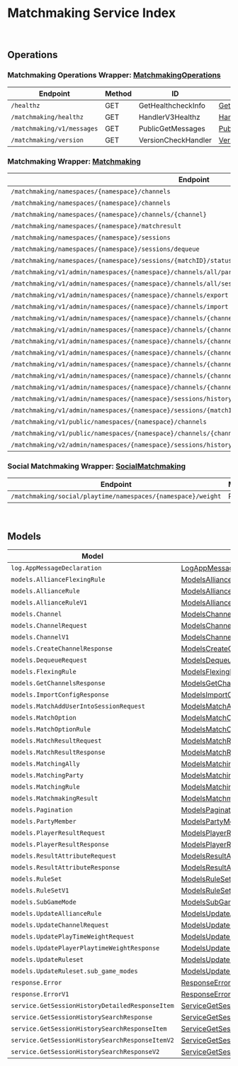 # Matchmaking Service Index

&nbsp;  

## Operations

### Matchmaking Operations Wrapper:  [MatchmakingOperations](../src/main/java/net/accelbyte/sdk/api/matchmaking/wrappers/MatchmakingOperations.java)
| Endpoint | Method | ID | Class | Example |
|---|---|---|---|---|
| `/healthz` | GET | GetHealthcheckInfo | [GetHealthcheckInfo](../src/main/java/net/accelbyte/sdk/api/matchmaking/operations/matchmaking_operations/GetHealthcheckInfo.java) | [GetHealthcheckInfo](../samples/cli/src/main/java/net/accelbyte/sdk/cli/api/matchmaking/matchmaking_operations/GetHealthcheckInfo.java) |
| `/matchmaking/healthz` | GET | HandlerV3Healthz | [HandlerV3Healthz](../src/main/java/net/accelbyte/sdk/api/matchmaking/operations/matchmaking_operations/HandlerV3Healthz.java) | [HandlerV3Healthz](../samples/cli/src/main/java/net/accelbyte/sdk/cli/api/matchmaking/matchmaking_operations/HandlerV3Healthz.java) |
| `/matchmaking/v1/messages` | GET | PublicGetMessages | [PublicGetMessages](../src/main/java/net/accelbyte/sdk/api/matchmaking/operations/matchmaking_operations/PublicGetMessages.java) | [PublicGetMessages](../samples/cli/src/main/java/net/accelbyte/sdk/cli/api/matchmaking/matchmaking_operations/PublicGetMessages.java) |
| `/matchmaking/version` | GET | VersionCheckHandler | [VersionCheckHandler](../src/main/java/net/accelbyte/sdk/api/matchmaking/operations/matchmaking_operations/VersionCheckHandler.java) | [VersionCheckHandler](../samples/cli/src/main/java/net/accelbyte/sdk/cli/api/matchmaking/matchmaking_operations/VersionCheckHandler.java) |

### Matchmaking Wrapper:  [Matchmaking](../src/main/java/net/accelbyte/sdk/api/matchmaking/wrappers/Matchmaking.java)
| Endpoint | Method | ID | Class | Example |
|---|---|---|---|---|
| `/matchmaking/namespaces/{namespace}/channels` | GET | GetAllChannelsHandler | [GetAllChannelsHandler](../src/main/java/net/accelbyte/sdk/api/matchmaking/operations/matchmaking/GetAllChannelsHandler.java) | [GetAllChannelsHandler](../samples/cli/src/main/java/net/accelbyte/sdk/cli/api/matchmaking/matchmaking/GetAllChannelsHandler.java) |
| `/matchmaking/namespaces/{namespace}/channels` | POST | CreateChannelHandler | [CreateChannelHandler](../src/main/java/net/accelbyte/sdk/api/matchmaking/operations/matchmaking/CreateChannelHandler.java) | [CreateChannelHandler](../samples/cli/src/main/java/net/accelbyte/sdk/cli/api/matchmaking/matchmaking/CreateChannelHandler.java) |
| `/matchmaking/namespaces/{namespace}/channels/{channel}` | DELETE | DeleteChannelHandler | [DeleteChannelHandler](../src/main/java/net/accelbyte/sdk/api/matchmaking/operations/matchmaking/DeleteChannelHandler.java) | [DeleteChannelHandler](../samples/cli/src/main/java/net/accelbyte/sdk/cli/api/matchmaking/matchmaking/DeleteChannelHandler.java) |
| `/matchmaking/namespaces/{namespace}/matchresult` | POST | StoreMatchResults | [StoreMatchResults](../src/main/java/net/accelbyte/sdk/api/matchmaking/operations/matchmaking/StoreMatchResults.java) | [StoreMatchResults](../samples/cli/src/main/java/net/accelbyte/sdk/cli/api/matchmaking/matchmaking/StoreMatchResults.java) |
| `/matchmaking/namespaces/{namespace}/sessions` | POST | QueueSessionHandler | [QueueSessionHandler](../src/main/java/net/accelbyte/sdk/api/matchmaking/operations/matchmaking/QueueSessionHandler.java) | [QueueSessionHandler](../samples/cli/src/main/java/net/accelbyte/sdk/cli/api/matchmaking/matchmaking/QueueSessionHandler.java) |
| `/matchmaking/namespaces/{namespace}/sessions/dequeue` | POST | DequeueSessionHandler | [DequeueSessionHandler](../src/main/java/net/accelbyte/sdk/api/matchmaking/operations/matchmaking/DequeueSessionHandler.java) | [DequeueSessionHandler](../samples/cli/src/main/java/net/accelbyte/sdk/cli/api/matchmaking/matchmaking/DequeueSessionHandler.java) |
| `/matchmaking/namespaces/{namespace}/sessions/{matchID}/status` | GET | QuerySessionHandler | [QuerySessionHandler](../src/main/java/net/accelbyte/sdk/api/matchmaking/operations/matchmaking/QuerySessionHandler.java) | [QuerySessionHandler](../samples/cli/src/main/java/net/accelbyte/sdk/cli/api/matchmaking/matchmaking/QuerySessionHandler.java) |
| `/matchmaking/v1/admin/namespaces/{namespace}/channels/all/parties` | GET | GetAllPartyInAllChannel | [GetAllPartyInAllChannel](../src/main/java/net/accelbyte/sdk/api/matchmaking/operations/matchmaking/GetAllPartyInAllChannel.java) | [GetAllPartyInAllChannel](../samples/cli/src/main/java/net/accelbyte/sdk/cli/api/matchmaking/matchmaking/GetAllPartyInAllChannel.java) |
| `/matchmaking/v1/admin/namespaces/{namespace}/channels/all/sessions/bulk` | GET | BulkGetSessions | [BulkGetSessions](../src/main/java/net/accelbyte/sdk/api/matchmaking/operations/matchmaking/BulkGetSessions.java) | [BulkGetSessions](../samples/cli/src/main/java/net/accelbyte/sdk/cli/api/matchmaking/matchmaking/BulkGetSessions.java) |
| `/matchmaking/v1/admin/namespaces/{namespace}/channels/export` | GET | ExportChannels | [ExportChannels](../src/main/java/net/accelbyte/sdk/api/matchmaking/operations/matchmaking/ExportChannels.java) | [ExportChannels](../samples/cli/src/main/java/net/accelbyte/sdk/cli/api/matchmaking/matchmaking/ExportChannels.java) |
| `/matchmaking/v1/admin/namespaces/{namespace}/channels/import` | POST | ImportChannels | [ImportChannels](../src/main/java/net/accelbyte/sdk/api/matchmaking/operations/matchmaking/ImportChannels.java) | [ImportChannels](../samples/cli/src/main/java/net/accelbyte/sdk/cli/api/matchmaking/matchmaking/ImportChannels.java) |
| `/matchmaking/v1/admin/namespaces/{namespace}/channels/{channelName}` | GET | GetSingleMatchmakingChannel | [GetSingleMatchmakingChannel](../src/main/java/net/accelbyte/sdk/api/matchmaking/operations/matchmaking/GetSingleMatchmakingChannel.java) | [GetSingleMatchmakingChannel](../samples/cli/src/main/java/net/accelbyte/sdk/cli/api/matchmaking/matchmaking/GetSingleMatchmakingChannel.java) |
| `/matchmaking/v1/admin/namespaces/{namespace}/channels/{channelName}` | PATCH | UpdateMatchmakingChannel | [UpdateMatchmakingChannel](../src/main/java/net/accelbyte/sdk/api/matchmaking/operations/matchmaking/UpdateMatchmakingChannel.java) | [UpdateMatchmakingChannel](../samples/cli/src/main/java/net/accelbyte/sdk/cli/api/matchmaking/matchmaking/UpdateMatchmakingChannel.java) |
| `/matchmaking/v1/admin/namespaces/{namespace}/channels/{channelName}/parties` | GET | GetAllPartyInChannel | [GetAllPartyInChannel](../src/main/java/net/accelbyte/sdk/api/matchmaking/operations/matchmaking/GetAllPartyInChannel.java) | [GetAllPartyInChannel](../samples/cli/src/main/java/net/accelbyte/sdk/cli/api/matchmaking/matchmaking/GetAllPartyInChannel.java) |
| `/matchmaking/v1/admin/namespaces/{namespace}/channels/{channelName}/sessions` | GET | GetAllSessionsInChannel | [GetAllSessionsInChannel](../src/main/java/net/accelbyte/sdk/api/matchmaking/operations/matchmaking/GetAllSessionsInChannel.java) | [GetAllSessionsInChannel](../samples/cli/src/main/java/net/accelbyte/sdk/cli/api/matchmaking/matchmaking/GetAllSessionsInChannel.java) |
| `/matchmaking/v1/admin/namespaces/{namespace}/channels/{channelName}/sessions/{matchID}` | POST | AddUserIntoSessionInChannel | [AddUserIntoSessionInChannel](../src/main/java/net/accelbyte/sdk/api/matchmaking/operations/matchmaking/AddUserIntoSessionInChannel.java) | [AddUserIntoSessionInChannel](../samples/cli/src/main/java/net/accelbyte/sdk/cli/api/matchmaking/matchmaking/AddUserIntoSessionInChannel.java) |
| `/matchmaking/v1/admin/namespaces/{namespace}/channels/{channelName}/sessions/{matchID}` | DELETE | DeleteSessionInChannel | [DeleteSessionInChannel](../src/main/java/net/accelbyte/sdk/api/matchmaking/operations/matchmaking/DeleteSessionInChannel.java) | [DeleteSessionInChannel](../samples/cli/src/main/java/net/accelbyte/sdk/cli/api/matchmaking/matchmaking/DeleteSessionInChannel.java) |
| `/matchmaking/v1/admin/namespaces/{namespace}/channels/{channelName}/sessions/{matchID}/users/{userID}` | DELETE | DeleteUserFromSessionInChannel | [DeleteUserFromSessionInChannel](../src/main/java/net/accelbyte/sdk/api/matchmaking/operations/matchmaking/DeleteUserFromSessionInChannel.java) | [DeleteUserFromSessionInChannel](../samples/cli/src/main/java/net/accelbyte/sdk/cli/api/matchmaking/matchmaking/DeleteUserFromSessionInChannel.java) |
| `/matchmaking/v1/admin/namespaces/{namespace}/sessions/history/search` | GET | SearchSessions | [SearchSessions](../src/main/java/net/accelbyte/sdk/api/matchmaking/operations/matchmaking/SearchSessions.java) | [SearchSessions](../samples/cli/src/main/java/net/accelbyte/sdk/cli/api/matchmaking/matchmaking/SearchSessions.java) |
| `/matchmaking/v1/admin/namespaces/{namespace}/sessions/{matchID}/history/detailed` | GET | GetSessionHistoryDetailed | [GetSessionHistoryDetailed](../src/main/java/net/accelbyte/sdk/api/matchmaking/operations/matchmaking/GetSessionHistoryDetailed.java) | [GetSessionHistoryDetailed](../samples/cli/src/main/java/net/accelbyte/sdk/cli/api/matchmaking/matchmaking/GetSessionHistoryDetailed.java) |
| `/matchmaking/v1/public/namespaces/{namespace}/channels` | GET | PublicGetAllMatchmakingChannel | [PublicGetAllMatchmakingChannel](../src/main/java/net/accelbyte/sdk/api/matchmaking/operations/matchmaking/PublicGetAllMatchmakingChannel.java) | [PublicGetAllMatchmakingChannel](../samples/cli/src/main/java/net/accelbyte/sdk/cli/api/matchmaking/matchmaking/PublicGetAllMatchmakingChannel.java) |
| `/matchmaking/v1/public/namespaces/{namespace}/channels/{channelName}` | GET | PublicGetSingleMatchmakingChannel | [PublicGetSingleMatchmakingChannel](../src/main/java/net/accelbyte/sdk/api/matchmaking/operations/matchmaking/PublicGetSingleMatchmakingChannel.java) | [PublicGetSingleMatchmakingChannel](../samples/cli/src/main/java/net/accelbyte/sdk/cli/api/matchmaking/matchmaking/PublicGetSingleMatchmakingChannel.java) |
| `/matchmaking/v2/admin/namespaces/{namespace}/sessions/history/search` | GET | SearchSessionsV2 | [SearchSessionsV2](../src/main/java/net/accelbyte/sdk/api/matchmaking/operations/matchmaking/SearchSessionsV2.java) | [SearchSessionsV2](../samples/cli/src/main/java/net/accelbyte/sdk/cli/api/matchmaking/matchmaking/SearchSessionsV2.java) |

### Social Matchmaking Wrapper:  [SocialMatchmaking](../src/main/java/net/accelbyte/sdk/api/matchmaking/wrappers/SocialMatchmaking.java)
| Endpoint | Method | ID | Class | Example |
|---|---|---|---|---|
| `/matchmaking/social/playtime/namespaces/{namespace}/weight` | PATCH | UpdatePlayTimeWeight | [UpdatePlayTimeWeight](../src/main/java/net/accelbyte/sdk/api/matchmaking/operations/social_matchmaking/UpdatePlayTimeWeight.java) | [UpdatePlayTimeWeight](../samples/cli/src/main/java/net/accelbyte/sdk/cli/api/matchmaking/social_matchmaking/UpdatePlayTimeWeight.java) |


&nbsp;  

## Models

| Model | Class |
|---|---|
| `log.AppMessageDeclaration` | [LogAppMessageDeclaration](../src/main/java/net/accelbyte/sdk/api/matchmaking/models/LogAppMessageDeclaration.java) |
| `models.AllianceFlexingRule` | [ModelsAllianceFlexingRule](../src/main/java/net/accelbyte/sdk/api/matchmaking/models/ModelsAllianceFlexingRule.java) |
| `models.AllianceRule` | [ModelsAllianceRule](../src/main/java/net/accelbyte/sdk/api/matchmaking/models/ModelsAllianceRule.java) |
| `models.AllianceRuleV1` | [ModelsAllianceRuleV1](../src/main/java/net/accelbyte/sdk/api/matchmaking/models/ModelsAllianceRuleV1.java) |
| `models.Channel` | [ModelsChannel](../src/main/java/net/accelbyte/sdk/api/matchmaking/models/ModelsChannel.java) |
| `models.ChannelRequest` | [ModelsChannelRequest](../src/main/java/net/accelbyte/sdk/api/matchmaking/models/ModelsChannelRequest.java) |
| `models.ChannelV1` | [ModelsChannelV1](../src/main/java/net/accelbyte/sdk/api/matchmaking/models/ModelsChannelV1.java) |
| `models.CreateChannelResponse` | [ModelsCreateChannelResponse](../src/main/java/net/accelbyte/sdk/api/matchmaking/models/ModelsCreateChannelResponse.java) |
| `models.DequeueRequest` | [ModelsDequeueRequest](../src/main/java/net/accelbyte/sdk/api/matchmaking/models/ModelsDequeueRequest.java) |
| `models.FlexingRule` | [ModelsFlexingRule](../src/main/java/net/accelbyte/sdk/api/matchmaking/models/ModelsFlexingRule.java) |
| `models.GetChannelsResponse` | [ModelsGetChannelsResponse](../src/main/java/net/accelbyte/sdk/api/matchmaking/models/ModelsGetChannelsResponse.java) |
| `models.ImportConfigResponse` | [ModelsImportConfigResponse](../src/main/java/net/accelbyte/sdk/api/matchmaking/models/ModelsImportConfigResponse.java) |
| `models.MatchAddUserIntoSessionRequest` | [ModelsMatchAddUserIntoSessionRequest](../src/main/java/net/accelbyte/sdk/api/matchmaking/models/ModelsMatchAddUserIntoSessionRequest.java) |
| `models.MatchOption` | [ModelsMatchOption](../src/main/java/net/accelbyte/sdk/api/matchmaking/models/ModelsMatchOption.java) |
| `models.MatchOptionRule` | [ModelsMatchOptionRule](../src/main/java/net/accelbyte/sdk/api/matchmaking/models/ModelsMatchOptionRule.java) |
| `models.MatchResultRequest` | [ModelsMatchResultRequest](../src/main/java/net/accelbyte/sdk/api/matchmaking/models/ModelsMatchResultRequest.java) |
| `models.MatchResultResponse` | [ModelsMatchResultResponse](../src/main/java/net/accelbyte/sdk/api/matchmaking/models/ModelsMatchResultResponse.java) |
| `models.MatchingAlly` | [ModelsMatchingAlly](../src/main/java/net/accelbyte/sdk/api/matchmaking/models/ModelsMatchingAlly.java) |
| `models.MatchingParty` | [ModelsMatchingParty](../src/main/java/net/accelbyte/sdk/api/matchmaking/models/ModelsMatchingParty.java) |
| `models.MatchingRule` | [ModelsMatchingRule](../src/main/java/net/accelbyte/sdk/api/matchmaking/models/ModelsMatchingRule.java) |
| `models.MatchmakingResult` | [ModelsMatchmakingResult](../src/main/java/net/accelbyte/sdk/api/matchmaking/models/ModelsMatchmakingResult.java) |
| `models.Pagination` | [ModelsPagination](../src/main/java/net/accelbyte/sdk/api/matchmaking/models/ModelsPagination.java) |
| `models.PartyMember` | [ModelsPartyMember](../src/main/java/net/accelbyte/sdk/api/matchmaking/models/ModelsPartyMember.java) |
| `models.PlayerResultRequest` | [ModelsPlayerResultRequest](../src/main/java/net/accelbyte/sdk/api/matchmaking/models/ModelsPlayerResultRequest.java) |
| `models.PlayerResultResponse` | [ModelsPlayerResultResponse](../src/main/java/net/accelbyte/sdk/api/matchmaking/models/ModelsPlayerResultResponse.java) |
| `models.ResultAttributeRequest` | [ModelsResultAttributeRequest](../src/main/java/net/accelbyte/sdk/api/matchmaking/models/ModelsResultAttributeRequest.java) |
| `models.ResultAttributeResponse` | [ModelsResultAttributeResponse](../src/main/java/net/accelbyte/sdk/api/matchmaking/models/ModelsResultAttributeResponse.java) |
| `models.RuleSet` | [ModelsRuleSet](../src/main/java/net/accelbyte/sdk/api/matchmaking/models/ModelsRuleSet.java) |
| `models.RuleSetV1` | [ModelsRuleSetV1](../src/main/java/net/accelbyte/sdk/api/matchmaking/models/ModelsRuleSetV1.java) |
| `models.SubGameMode` | [ModelsSubGameMode](../src/main/java/net/accelbyte/sdk/api/matchmaking/models/ModelsSubGameMode.java) |
| `models.UpdateAllianceRule` | [ModelsUpdateAllianceRule](../src/main/java/net/accelbyte/sdk/api/matchmaking/models/ModelsUpdateAllianceRule.java) |
| `models.UpdateChannelRequest` | [ModelsUpdateChannelRequest](../src/main/java/net/accelbyte/sdk/api/matchmaking/models/ModelsUpdateChannelRequest.java) |
| `models.UpdatePlayTimeWeightRequest` | [ModelsUpdatePlayTimeWeightRequest](../src/main/java/net/accelbyte/sdk/api/matchmaking/models/ModelsUpdatePlayTimeWeightRequest.java) |
| `models.UpdatePlayerPlaytimeWeightResponse` | [ModelsUpdatePlayerPlaytimeWeightResponse](../src/main/java/net/accelbyte/sdk/api/matchmaking/models/ModelsUpdatePlayerPlaytimeWeightResponse.java) |
| `models.UpdateRuleset` | [ModelsUpdateRuleset](../src/main/java/net/accelbyte/sdk/api/matchmaking/models/ModelsUpdateRuleset.java) |
| `models.UpdateRuleset.sub_game_modes` | [ModelsUpdateRulesetSubGameModes](../src/main/java/net/accelbyte/sdk/api/matchmaking/models/ModelsUpdateRulesetSubGameModes.java) |
| `response.Error` | [ResponseError](../src/main/java/net/accelbyte/sdk/api/matchmaking/models/ResponseError.java) |
| `response.ErrorV1` | [ResponseErrorV1](../src/main/java/net/accelbyte/sdk/api/matchmaking/models/ResponseErrorV1.java) |
| `service.GetSessionHistoryDetailedResponseItem` | [ServiceGetSessionHistoryDetailedResponseItem](../src/main/java/net/accelbyte/sdk/api/matchmaking/models/ServiceGetSessionHistoryDetailedResponseItem.java) |
| `service.GetSessionHistorySearchResponse` | [ServiceGetSessionHistorySearchResponse](../src/main/java/net/accelbyte/sdk/api/matchmaking/models/ServiceGetSessionHistorySearchResponse.java) |
| `service.GetSessionHistorySearchResponseItem` | [ServiceGetSessionHistorySearchResponseItem](../src/main/java/net/accelbyte/sdk/api/matchmaking/models/ServiceGetSessionHistorySearchResponseItem.java) |
| `service.GetSessionHistorySearchResponseItemV2` | [ServiceGetSessionHistorySearchResponseItemV2](../src/main/java/net/accelbyte/sdk/api/matchmaking/models/ServiceGetSessionHistorySearchResponseItemV2.java) |
| `service.GetSessionHistorySearchResponseV2` | [ServiceGetSessionHistorySearchResponseV2](../src/main/java/net/accelbyte/sdk/api/matchmaking/models/ServiceGetSessionHistorySearchResponseV2.java) |
